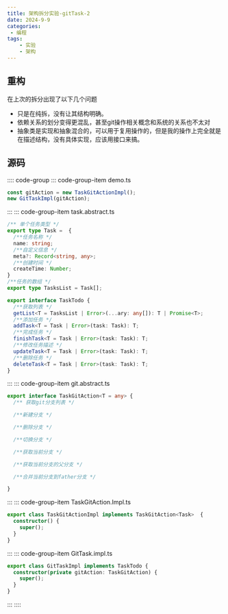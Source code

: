 ```yaml
---
title: 架构拆分实验-gitTask-2
date: 2024-9-9
categories:
 - 编程
tags:
    - 实验
    - 架构
---
```


## 重构

在上次的拆分出现了以下几个问题
- 只是在纯拆，没有让其结构明确。
- 依赖关系的划分变得更混乱，甚至git操作相关概念和系统的关系也不太对
- 抽象类是实现和抽象混合的，可以用于复用操作的，但是我的操作上完全就是在描述结构，没有具体实现，应该用接口来搞。

<!-- ## 重新划分 -->

## 源码

:::: code-group
::: code-group-item demo.ts

```ts
const gitAction = new TaskGitActionImpl();
new GitTaskImpl(gitAction);
```

:::
::: code-group-item task.abstract.ts

```ts
/** 单个任务类型 */
export type Task =  {
  /**任务名称 */
  name: string;
  /**自定义信息 */
  meta?: Record<string, any>;
  /**创建时间 */
  createTime: Number;
}
/**任务的数组 */
export type TasksList = Task[];

export interface TaskTodo {
  /**获取列表 */
  getList<T = TasksList | Error>(...ary: any[]): T | Promise<T>;
  /**添加任务 */
  addTask<T = Task | Error>(task: Task): T;
  /**完成任务 */
  finishTask<T = Task | Error>(task: Task): T;
  /**修改任务描述 */
  updateTask<T = Task | Error>(task: Task): T;
  /**删除任务 */
  deleteTask<T = Task | Error>(task: Task): T;
}

```

:::
::: code-group-item git.abstract.ts

```ts
export interface TaskGitAction<T = any> {
  /** 获取git分支列表 */

  /**新建分支 */

  /**删除分支 */

  /**切换分支 */

  /**获取当前分支 */

  /**获取当前分支的父分支 */

  /**合并当前分支到father分支 */

}

```

:::
::: code-group-item TaskGitAction.Impl.ts

```ts
export class TaskGitActionImpl implements TaskGitAction<Task>  {
  constructor() {
    super();
  }
}
```

:::
::: code-group-item GitTask.impl.ts

```ts
export class GitTaskImpl implements TaskTodo {
  constructor(private gitAction: TaskGitAction) {
    super();
  }
}
```
:::
::::
